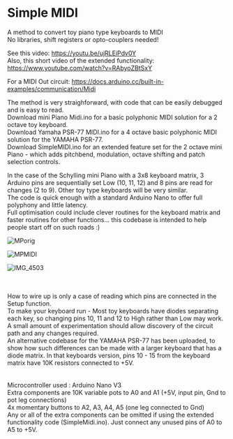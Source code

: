 # Simple MIDI
A method to convert toy piano type keyboards to MIDI 
<br>
No libraries, shift registers or opto-couplers needed!
<br>

See this video:  https://youtu.be/ujRLEiPdv0Y <br>
Also, this short video of the extended functionality: https://www.youtube.com/watch?v=RAbyoZBtSxY  

For a MIDI Out circuit: https://docs.arduino.cc/built-in-examples/communication/Midi

The method is very straighforward, with code that can be easily debugged and is easy to read. <br>
Download mini Piano Midi.ino for a basic polyphonic MIDI solution for a 2 octave toy keyboard. <br>
Download Yamaha PSR-77 MIDI.ino for a 4 octave basic polyphonic MIDI solution for the YAMAHA PSR-77. <br>
Download SimpleMIDI.ino for an extended feature set for the 2 octave mini Piano - which adds pitchbend, modulation, octave shifting and patch selection controls. <br>

In the case of the Schylling mini Piano with a 3x8 keyboard matrix, 3 Arduino pins are sequentially set Low (10, 11, 12) and 8 pins are read for changes (2 to 9). Other toy type keyboards will be very similar. <br>
The code is quick enough with a standard Arduino Nano to offer full polyphony and little latency. <br>
Full optimisation could include clever routines for the keyboard matrix and faster routines for other functions... this codebase is intended to help people start off on such roads  :)

![MPorig](https://github.com/Slider2732-2/mini-Piano-MIDI/assets/119638809/e31f9035-7ee0-43fc-bef8-ff5cf477ae1f)

![MPMIDI](https://github.com/Slider2732-2/mini-Piano-MIDI/assets/119638809/c9666064-ca6d-44d6-897a-dac432f80a8c)

![IMG_4503](https://github.com/Slider2732-2/mini-Piano-MIDI/assets/119638809/8fcf5967-664e-448b-89a3-3776ea37f504)

<br>
<br>
How to wire up is only a case of reading which pins are connected in the Setup function.<br>
To make your keyboard run - Most toy keyboards have diodes separating each key, so changing pins 10, 11 and 12 to High rather than Low may work. A small amount of experimentation should allow discovery of the circuit path and any changes required. <br> 
An alternative codebase for the YAMAHA PSR-77 has been uploaded, to show how such differences can be made with a larger keyboard that has a diode matrix. In that keyboards version, pins 10 - 15 from the keyboard matrix have 10K resistors connected to +5V.<br><br><br> 
Microcontroller used : Arduino Nano V3 <br>
Extra components are 10K variable pots to A0 and A1 (+5V, input pin, Gnd to pot leg connections) <br>
4x momentary buttons to A2, A3, A4, A5 (one leg connected to Gnd) <br>
Any or all of the extra components can be omitted if using the extended functionality code (SimpleMidi.ino). Just connect any unused pins of A0 to A5 to +5V. <br>
